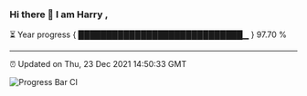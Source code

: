 ### Hi there 👋 I am Harry , 

⏳ Year progress { █████████████████████████████▁ } 97.70 %

---

⏰ Updated on Thu, 23 Dec 2021 14:50:33 GMT

![Progress Bar CI](https://github.com/duykhang68/duykhang68/workflows/Progress%20Bar%20CI/badge.svg)
